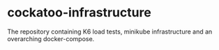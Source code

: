 # cockatoo-infrastructure
The repository containing K6 load tests, minikube infrastructure and an overarching docker-compose.
